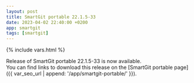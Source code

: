 ```yaml
---
layout: post
title: SmartGit portable 22.1.5-33
date: 2023-04-02 22:40:00 +0200
app: smartgit
tags: [smartgit]
---
```

{% include vars.html %}

Release of SmartGit portable 22.1.5-33 is now available.<br />
You can find links to download this release on the [SmartGit portable page]({{ var_seo_url | append: '/app/smartgit-portable/' }}).
